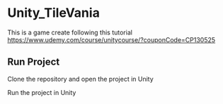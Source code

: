 # Unity_TileVania

This is a game create following this tutorial 
https://www.udemy.com/course/unitycourse/?couponCode=CP130525

## Run Project

Clone the repository and open the project in Unity

Run the project in Unity
